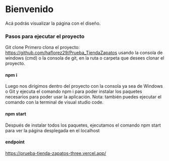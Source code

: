 # Bienvenido

Acá podrás visualizar la página con el diseño.

### Pasos para ejecutar el proyecto

Git clone
Primero clona el proyecto: https://github.com/haflorez29/Prueba_TiendaZapatos usando la consola de windows (cmd) o la consola de git, en la ruta o carpeta que desees clonar el proyecto.

#### npm i

Luego nos dirigimos dentro del proyecto con la consola ya sea de Windows o Git y ejecuta el comando npm i para poder instalar los paquetes necesarios para poder usar la aplicación. Nota: también puedes ejecutar el comando con la terminal de visual studio code.

#### npm start

Después de instalar todos los paquetes, ejecutamos el comando npm start para ver la página desplegada en el localhost

#### endpoint

https://prueba-tienda-zapatos-three.vercel.app/
